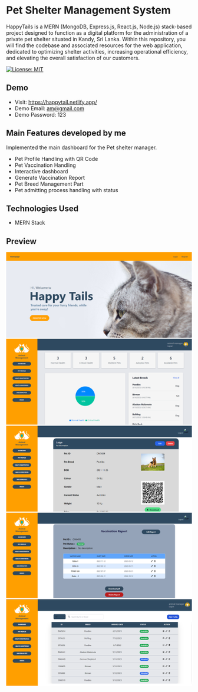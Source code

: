 # Pet Shelter Management System

HappyTails is a MERN (MongoDB, Express.js, React.js, Node.js) stack-based project designed to function as a digital platform for the administration of a private pet shelter situated in Kandy, Sri Lanka. Within this repository, you will find the codebase and associated resources for the web application, dedicated to optimizing shelter activities, increasing operational efficiency, and elevating the overall satisfaction of our customers.

[![License: MIT](https://img.shields.io/badge/License-MIT-yellow.svg)](https://opensource.org/licenses/MIT)

## Demo

* Visit: https://happytail.netlify.app/
* Demo Email: am@gmail.com
* Demo Password: 123

## Main Features developed by me
Implemented the main dashboard for the Pet shelter manager.
* Pet Profile Handling with QR Code
* Pet Vaccination Handling
* Interactive dashboard
* Generate Vaccination Report
* Pet Breed Management Part
* Pet admitting process handling with status

## Technologies Used

* MERN Stack

## Preview
![alt text](https://github.com/offisystw/portfolio/blob/main/port_images/happytail.PNG?raw=true)
![alt text](https://github.com/offisystw/portfolio/blob/main/port_images/happy%20dash.PNG?raw=true)
![alt text](https://github.com/offisystw/portfolio/blob/main/port_images/happy%20pet%20profile.PNG?raw=true)
![alt text](https://github.com/offisystw/portfolio/blob/main/port_images/happyhealth.PNG?raw=true)
![alt text](https://github.com/offisystw/portfolio/blob/main/port_images/happyprofile.PNG?raw=true)
